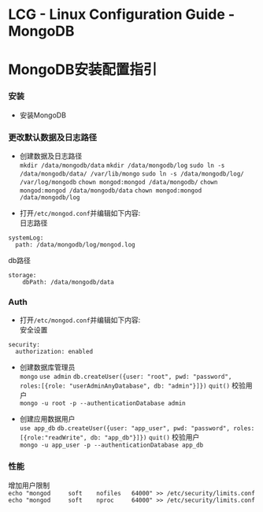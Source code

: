 # LCG - Linux Configuration Guide - MongoDB
# MongoDB安装配置指引
### 安装
* 安装MongoDB

### 更改默认数据及日志路径  
* 创建数据及日志路径  
`mkdir /data/mongodb/data`
`mkdir /data/mongodb/log`
`sudo ln -s /data/mongodb/data/ /var/lib/mongo`
`sudo ln -s /data/mongodb/log/ /var/log/mongodb`
`chown mongod:mongod /data/mongodb/`
`chown mongod:mongod /data/mongodb/data`
`chown mongod:mongod /data/mongodb/log`

* 打开`/etc/mongod.conf`并编辑如下内容:  
日志路径  
```
systemLog:
  path: /data/mongodb/log/mongod.log
```

db路径  
```
storage:
    dbPath: /data/mongodb/data
```

### Auth  
* 打开`/etc/mongod.conf`并编辑如下内容:  
安全设置  
```
security:
  authorization: enabled
```

* 创建数据库管理员   
`mongo`
`use admin`
`db.createUser({user: "root", pwd: "password", roles:[{role: "userAdminAnyDatabase", db: "admin"}]})`
`quit()`
校验用户  
`mongo -u root -p --authenticationDatabase admin`

* 创建应用数据用户  
`use app_db`
`db.createUser({user: "app_user", pwd: "password", roles:[{role:"readWrite", db: "app_db"}]})`
`quit()`
校验用户  
`mongo -u app_user -p --authenticationDatabase app_db`

### 性能
增加用户限制  
`echo "mongod     soft    nofiles   64000" >> /etc/security/limits.conf`
`echo "mongod     soft    nproc     64000" >> /etc/security/limits.conf`
